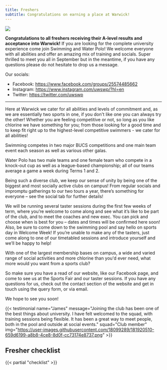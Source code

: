 ```yaml
---
title: Freshers
subtitle: Congratulations on earning a place at Warwick!
---
```


![](https://user-images.githubusercontent.com/18099289/184671824-af9cc3de-912c-401a-83df-e22e74e4f965.png)

**Congratulations to all freshers receiving their A-level results and
acceptance into Warwick!** If you are looking for the complete university
experience come join Swimming and Water Polo! We welcome everyone with
all abilities and offer an amazing mix of training and socials. Super
thrilled to meet you all in September but in the meantime, if you have
any questions please do not hesitate to drop us a message.

Our socials:

- Facebook: https://www.facebook.com/groups/25574485662
- Instagram: https://www.instagram.com/uwswp/?hl=en
- Twitter: https://twitter.com/uwswp

---

Here at Warwick we cater for all abilities and levels of commitment and,
as we are essentially two sports in one, if you don't like one you can
always try the other! Whether you are feeling competitive or not, so
long as you like chlorine we have something for you; from those looking
for a good time and to keep fit right up to the highest-level
competitive swimmers - we cater for all abilities!

Swimming competes in two major BUCS competitions and one main team event
each season as well as various other galas.

Water Polo has two male teams and one female team who compete in a
knock-out cup as well as a league-based championship; all of our teams
average a game a week during Terms 1 and 2.

Being such a diverse club, we keep our sense of unity by being one of
the biggest and most socially active clubs on campus! From regular
socials and impromptu gatherings to our two tours a year, there’s
something for everyone – see the social tab for further details!

We will be running several taster sessions during the first few weeks of
term, where you’re welcome to come along and see what it’s like to be
part of the club, and to meet the coaches and new exec. You can pick and
choose when is best for you – dates and times will be confirmed here
soon! Also, be sure to come down to the swimming pool and say hello on
sports day in Welcome Week! If you’re unable to make any of the tasters,
just come along to one of our timetabled sessions and introduce yourself
and we’ll be happy to help!

With one of the largest membership bases on campus, a wide and varied
range of social activities and more chlorine than you'd ever need, what
more would you want from a sports club?

So make sure you have a read of our website, like our Facebook page, and
come to see us at the Sports Fair and our taster sessions. If you have
any questions for us, check out the contact section of the website and
get in touch using the query form, or via email.

We hope to see you soon!

{{< testimonial name="James" message="Joining the club has been one of the best things about university. I have felt welcomed to the squad, with training sessions being flexible. It has been a great way to meet people, both in the pool and outside at social events." squad="Club member" img="https://user-images.githubusercontent.com/18099289/181920510-659d6199-a8b8-4ce8-8d0f-cc73174e8737.png" >}}

## Fresher checklist

{{< partial "checklist" >}}
